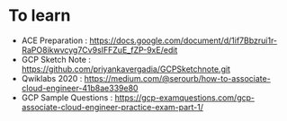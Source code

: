 # To learn
- ACE Preparation : https://docs.google.com/document/d/1if7Bbzrui1r-RaPO8ikwvcyg7Cv9sIFFZuE_fZP-9xE/edit
- GCP Sketch Note : https://github.com/priyankavergadia/GCPSketchnote.git
- Qwiklabs 2020 : https://medium.com/@serourb/how-to-associate-cloud-engineer-41b8ae339e80
- GCP Sample Questions : https://gcp-examquestions.com/gcp-associate-cloud-engineer-practice-exam-part-1/